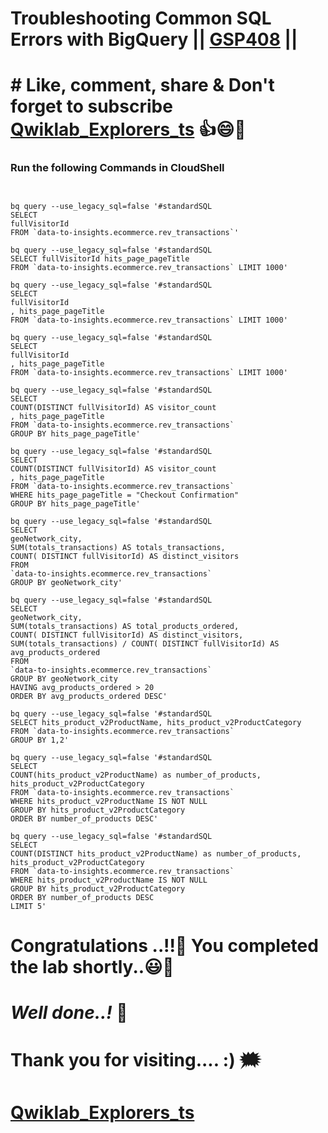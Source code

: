 # Troubleshooting Common SQL Errors with BigQuery || [GSP408](https://www.cloudskillsboost.google/focuses/3642?parent=catalog) ||

# # Like, comment, share & Don't forget to subscribe [Qwiklab_Explorers_ts](https://youtube.com/@titashshil?si=RgamNu1dc9jVIbJN) 👍😄🤝

### Run the following Commands in CloudShell

```


bq query --use_legacy_sql=false '#standardSQL
SELECT
fullVisitorId
FROM `data-to-insights.ecommerce.rev_transactions`'

bq query --use_legacy_sql=false '#standardSQL
SELECT fullVisitorId hits_page_pageTitle
FROM `data-to-insights.ecommerce.rev_transactions` LIMIT 1000'

bq query --use_legacy_sql=false '#standardSQL
SELECT
fullVisitorId
, hits_page_pageTitle
FROM `data-to-insights.ecommerce.rev_transactions` LIMIT 1000'

bq query --use_legacy_sql=false '#standardSQL
SELECT
fullVisitorId
, hits_page_pageTitle
FROM `data-to-insights.ecommerce.rev_transactions` LIMIT 1000'

bq query --use_legacy_sql=false '#standardSQL
SELECT
COUNT(DISTINCT fullVisitorId) AS visitor_count
, hits_page_pageTitle
FROM `data-to-insights.ecommerce.rev_transactions`
GROUP BY hits_page_pageTitle'

bq query --use_legacy_sql=false '#standardSQL
SELECT
COUNT(DISTINCT fullVisitorId) AS visitor_count
, hits_page_pageTitle
FROM `data-to-insights.ecommerce.rev_transactions`
WHERE hits_page_pageTitle = "Checkout Confirmation"
GROUP BY hits_page_pageTitle'

bq query --use_legacy_sql=false '#standardSQL
SELECT
geoNetwork_city,
SUM(totals_transactions) AS totals_transactions,
COUNT( DISTINCT fullVisitorId) AS distinct_visitors
FROM
`data-to-insights.ecommerce.rev_transactions`
GROUP BY geoNetwork_city'

bq query --use_legacy_sql=false '#standardSQL
SELECT
geoNetwork_city,
SUM(totals_transactions) AS total_products_ordered,
COUNT( DISTINCT fullVisitorId) AS distinct_visitors,
SUM(totals_transactions) / COUNT( DISTINCT fullVisitorId) AS avg_products_ordered
FROM
`data-to-insights.ecommerce.rev_transactions`
GROUP BY geoNetwork_city
HAVING avg_products_ordered > 20
ORDER BY avg_products_ordered DESC'

bq query --use_legacy_sql=false '#standardSQL
SELECT hits_product_v2ProductName, hits_product_v2ProductCategory
FROM `data-to-insights.ecommerce.rev_transactions`
GROUP BY 1,2'

bq query --use_legacy_sql=false '#standardSQL
SELECT
COUNT(hits_product_v2ProductName) as number_of_products,
hits_product_v2ProductCategory
FROM `data-to-insights.ecommerce.rev_transactions`
WHERE hits_product_v2ProductName IS NOT NULL
GROUP BY hits_product_v2ProductCategory
ORDER BY number_of_products DESC'

bq query --use_legacy_sql=false '#standardSQL
SELECT
COUNT(DISTINCT hits_product_v2ProductName) as number_of_products,
hits_product_v2ProductCategory
FROM `data-to-insights.ecommerce.rev_transactions`
WHERE hits_product_v2ProductName IS NOT NULL
GROUP BY hits_product_v2ProductCategory
ORDER BY number_of_products DESC
LIMIT 5'
```

# Congratulations ..!!🎉  You completed the lab shortly..😃💯

# *Well done..!* 👏

# Thank you for visiting.... :) 🗯️

# [Qwiklab_Explorers_ts](https://youtube.com/@titashshil?si=RgamNu1dc9jVIbJN)

